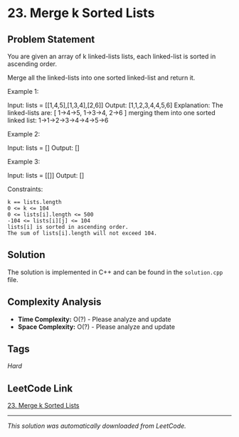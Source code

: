 # 23. Merge k Sorted Lists

## Problem Statement

You are given an array of k linked-lists lists, each linked-list is sorted in ascending order.

Merge all the linked-lists into one sorted linked-list and return it.

Example 1:

Input: lists = [[1,4,5],[1,3,4],[2,6]]
Output: [1,1,2,3,4,4,5,6]
Explanation: The linked-lists are:
[
  1->4->5,
  1->3->4,
  2->6
]
merging them into one sorted linked list:
1->1->2->3->4->4->5->6

Example 2:

Input: lists = []
Output: []

Example 3:

Input: lists = [[]]
Output: []

Constraints:

	k == lists.length
	0 <= k <= 104
	0 <= lists[i].length <= 500
	-104 <= lists[i][j] <= 104
	lists[i] is sorted in ascending order.
	The sum of lists[i].length will not exceed 104.

## Solution

The solution is implemented in C++ and can be found in the `solution.cpp` file.

## Complexity Analysis

- **Time Complexity:** O(?) - Please analyze and update
- **Space Complexity:** O(?) - Please analyze and update

## Tags

*Hard*

## LeetCode Link

[23. Merge k Sorted Lists](https://leetcode.com/problems/merge-k-sorted-lists/)

---

*This solution was automatically downloaded from LeetCode.*
